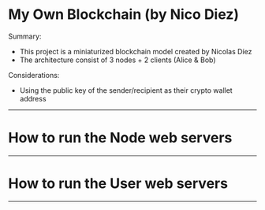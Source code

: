 # My Own Blockchain (by Nico Diez)

Summary:
- This project is a miniaturized blockchain model created by Nicolas Díez
- The architecture consist of 3 nodes + 2 clients (Alice & Bob)

Considerations:
- Using the public key of the sender/recipient as their crypto wallet address

-------------

# How to run the Node web servers

-------------

# How to run the User web servers

-------------
